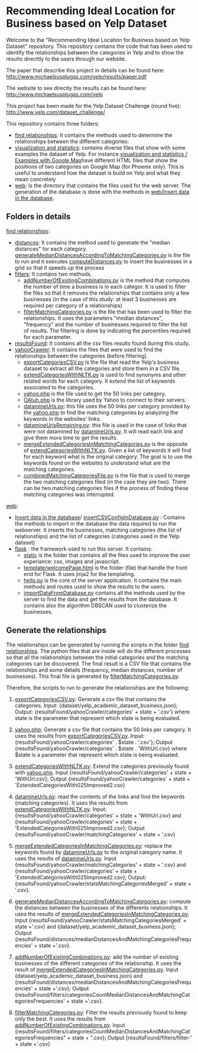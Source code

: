 # Recommending Ideal Location for Business based on Yelp Dataset

Welcome to the "Recommending Ideal Location for Business based on Yelp Dataset" repository. This repository contains the code that has been used to identify the relationships between the categories in Yelp and to show the results directtly to the users through our website.

The paper that describe this project in details can be found here: http://www.michaelsusplugas.com/yelp/results/paper.pdf

The website to see directly the results can be found here:
http://www.michaelsusplugas.com/yelp

This project has been made for the Yelp Dataset Challenge (round five): http://www.yelp.com/dataset_challenge/

This repository contains three folders:
* [find relationships](find%20relationships): It contains the methods used to determine the relationships between the different categories:
* [visualization and statistics](visualization%20and%20statistics): contains diverse files that show with some examples the dataset of Yelp. For instance [visualization and statistics / Examples with Google Map](visualization%20and%20statistics/Examples%20with%20Google%20Map)have different HTML files that show the positions of two categories on Google Map (for Phoenix only). This is useful to understand how the dataset is build on Yelp and what they mean concretely
* [web](web): Is the directory that contains the files used for the web server. The generation of the database is done with the methods in [web/Insert data in the database](web/Insert%20data%20in%20the%20database).

Folders in details
------------------

[find relationships](find%20relationships):
* [distances](find%20relationships/distances): It contains the method used to generate the "median distances" for each category. [generateMedianDistancesAccordingToMatchingCategories.py](find%20relationships/distances/generateMedianDistancesAccordingToMatchingCategories.py) is the file to run and it executes [computeDistances.py](find%20relationships/distances/computeDistances.py) to insert the businesses in a grid so that it speeds up the process
* [filters](find%20relationships/filters): It contains two methods.   
  + [addNumberOfExistingCombinations.py](find%20relationships/filters/addNumberOfExistingCombinations.py) is the method that computes the number of time a business is in each categor. It is used to filter the files so that it removes the relationships that contains only a few businesses (in the case of this study: at least 3 businesses are required per category of a relationships)
  + [filterMatchingCategories.py](find%20relationships/filters/filterMatchingCategories.py) is the file that has been used to filter the relationships. It uses the parameters "median distances", "frequency" and the number of businesses required to filter the list of results. The filtering is done by indicating the percentiles required for each parameter.
* [resultsFound](find%20relationships/resultsFound): It contains all the csv files results found during this study.
* [yahooCrawler](find%20relationships/yahooCrawler): It contains the files that were used to find the relationships between the categories (before filtering).
  + [exportCategoriesCSV.py](find%20relationships/yahooCrawler/exportCategoriesCSV.py) is the file that read the Yelp's business dataset to extract all the categories and store them in a CSV file.
  + [extendCategoriesWIthNLTK.py](find%20relationships/yahooCrawler/extendCategoriesWIthNLTK.py) is used to find synonyms and other related words for each category. It extend the list of keywords associated to the categories.
  + [yahoo.php](find%20relationships/yahooCrawler/yahoo.php) is the file used to get the 50 links per category.
  + [OAtuh.php](find%20relationships/yahooCrawler/OAuth.php) is the library used by Yahoo to connect to their servers.
  + [datamineUrls.py](find%20relationships/yahooCrawler/datamineUrls.py): this file uses the 50 links per category provided by the [yahoo.php](find%20relationships/yahooCrawler/yahoo.php) to find the matching categories by analyzing the keywords in the websites' links.
  + [datamineUrlsRemaining.py](find%20relationships/yahooCrawler/datamineUrlsRemaining.py): this file is used in the case of links that were not datamined by [datamineUrls.py](find%20relationships/yahooCrawler/datamineUrls.py). It will read each link and give them more time to get the results.
  + [mergeExtendedCategoriesInMatchingCategories.py](find%20relationships/yahooCrawler/mergeExtendedCategoriesInMatchingCategories.py) is the opposite of [extendCategoriesWIthNLTK.py](find%20relationships/yahooCrawler/extendCategoriesWIthNLTK.py). Given a list of keywords it will find for each keyword what is the original category. The goal is to use the keywords found on the websites to understand what are the matching categories.
  + [combinedMatchingCategoriesFile.py](find%20relationships/yahooCrawler/combinedMatchingCategoriesFile.py) is the file that is used to merge the two matching categories filed (in the case they are two). There can be two matching categories files if the process of finding these matching categories was interrupted.

[web](web):
* [Insert data in the database](web/Insert%20data%20in%20the%20database)/ [insertCSVConfigInDatabase.py](web/Insert%20data%20in%20the%20database/insertCSVConfigInDatabase.py) : Contains the methods to import in the database the data required to run the webserver. It inserts the businesses, matching categories (the list of relationships) and the list of categories (categories used in the Yelp dataset)
* [flask](web/flask) : the framework used to run this server. It contains:
  + [static](web/flask/static) is the folder that contains all the files used to improve the user experiance: css, images and javascript.
  + [template/welcomePage.html](flask/templates/welcomePage.html) is the folder (file) that handle the front end for Flask. It uses jinja2 for the templating.
  + [hello.py](web/flask/hello.py) is the core of the server application. It contains the main methods and routes used to show the results to the users.
  + [importDataFromDatabase.py](web/flask/importDataFromDatabase.py) contains all the methods used by the server to find the data and get the results from the database. It contains also the algorithm DBSCAN used to clusterize the businesses.
  
Generate the relationships
------------------
The relationships can be generated by running the scripts in the folder [find relationships](find%20relationships). The python files that are inside will do the different processes so that all the relationships between the initial categories and the matching categories can be discovered. The final result is a CSV file that contains the relationships and some details (frequency, median distances, number of businesses). This final file is generated by [filterMatchingCategories.py](find%20relationships/filters/filterMatchingCategories.py).

Therefore, the scripts to run to generate the relationships are the following:
1. [exportCategoriesCSV.py](find%20relationships/yahooCrawler/exportCategoriesCSV.py): Generate a csv file that contains the categories. Input: {dataset/yelp_academic_dataset_business.json}; Output: {resultsFound/yahooCrawler/categories' + state + '.csv'} where state is the parameter that represent which state is being evaluated.

2. [yahoo.php](find%20relationships/yahooCrawler/yahoo.php): Generate a csv file that contains the 50 links per category. It uses the results from [exportCategoriesCSV.py](find%20relationships/yahooCrawler/exportCategoriesCSV.py). Input: {resultsFound/yahooCrawler/categories' . $state . '.csv'}; Output {resultsFound/yahooCrawler/categories' . $state . 'WithUrl.csv} where $state is a parameter that represent which state is being evaluated.
3. [extendCategoriesWIthNLTK.py](find%20relationships/yahooCrawler/extendCategoriesWIthNLTK.py): Extend the categories previously found with [yahoo.php](find%20relationships/yahooCrawler/yahoo.php). Input {resultsFound/yahooCrawler/categories' + state + 'WithUrl.csv}; Output {resultsFound/yahooCrawler/categories' + state + 'ExtendedCategoriesWith025Improved2.csv}
4. [datamineUrls.py](find%20relationships/yahooCrawler/datamineUrls.py): read the contents of the links and find the keywords (matching categories). It uses the results from [extendCategoriesWIthNLTK.py](find%20relationships/yahooCrawler/extendCategoriesWIthNLTK.py). Input: {resultsFound/yahooCrawler/categories' + state + 'WithUrl.csv} and {resultsFound/yahooCrawler/categories' + state + 'ExtendedCategoriesWith025Improved2.csv}; Output {resultsFound/yahooCrawler/matchingCategories' + state + '.csv}
5. [mergeExtendedCategoriesInMatchingCategories.py](find%20relationships/yahooCrawler/mergeExtendedCategoriesInMatchingCategories.py): replace the keywords found by [datamineUrls.py](find%20relationships/yahooCrawler/datamineUrls.py) to the original category name. It uses the results of [datamineUrls.py](find%20relationships/yahooCrawler/datamineUrls.py). Input {resultsFound/yahooCrawler/matchingCategories' + state +  '.csv} and {resultsFound/yahooCrawler/categories' + state +  'ExtendedCategoriesWith025Improved2.csv}; Output: {resultsFound/yahooCrawler/statsMatchingCategoriesMerged' + state +  '.csv}.
6. [generateMedianDistancesAccordingToMatchingCategories.py](find%20relationships/distances/generateMedianDistancesAccordingToMatchingCategories.py): compute the distances between the businesses of the differents relationships. It uses the results of  [mergeExtendedCategoriesInMatchingCategories.py](find%20relationships/yahooCrawler/mergeExtendedCategoriesInMatchingCategories.py). Input {resultsFound/yahooCrawler/statsMatchingCategoriesMerged' + state +'.csv} and {dataset/yelp_academic_dataset_business.json}; Output {resultsFound/distances/medianDistancesAndMatchingCategoriesFrequencies' + state +'.csv}.
7. [addNumberOfExistingCombinations.py](find%20relationships/filters/addNumberOfExistingCombinations.py): add the number of existing businesses of the different categories of the relationship. It uses the result of [mergeExtendedCategoriesInMatchingCategories.py](find%20relationships/yahooCrawler/mergeExtendedCategoriesInMatchingCategories.py). Input {dataset/yelp_academic_dataset_business.json} and {resultsFound/distances/medianDistancesAndMatchingCategoriesFrequencies' + state +'.csv}; Output {resultsFound/filters/categoriesCountMedianDistancesAndMatchingCategoriesFrequencies' + state +'.csv}.
8. [filterMatchingCategories.py](find%20relationships/filters/filterMatchingCategories.py): Filter the results previously found to keep only the best. It uses the results from [addNumberOfExistingCombinations.py](find%20relationships/filters/addNumberOfExistingCombinations.py). Input {resultsFound/filters/categoriesCountMedianDistancesAndMatchingCategoriesFrequencies" + state + ".csv}; Output {resultsFound/filters/filter-' + state +'.csv}
